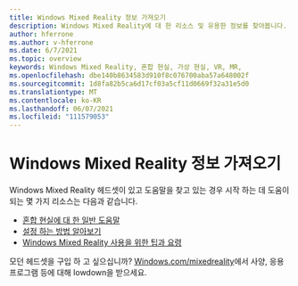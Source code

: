 ```yaml
---
title: Windows Mixed Reality 정보 가져오기
description: Windows Mixed Reality에 대 한 리소스 및 유용한 정보를 찾아봅니다.
author: hferrone
ms.author: v-hferrone
ms.date: 6/7/2021
ms.topic: overview
keywords: Windows Mixed Reality, 혼합 현실, 가상 현실, VR, MR,
ms.openlocfilehash: dbe140b8634583d910f8c076700aba57a648002f
ms.sourcegitcommit: 1d8fa82b5ca6d17cf03a5cf11d0669f32a31e5d0
ms.translationtype: MT
ms.contentlocale: ko-KR
ms.lasthandoff: 06/07/2021
ms.locfileid: "111579053"
---
```

# <a name="get-info-about-windows-mixed-reality"></a>Windows Mixed Reality 정보 가져오기

Windows Mixed Reality 헤드셋이 있고 도움말을 찾고 있는 경우 시작 하는 데 도움이 되는 몇 가지 리소스는 다음과 같습니다.

* [혼합 현실에 대 한 일반 도움말](index.yml)
* [설정 하는 방법 알아보기](set-up-windows-mixed-reality.md)
* [Windows Mixed Reality 사용을 위한 팁과 요령](https://support.microsoft.com/tips/home)

모던 헤드셋을 구입 하 고 싶으십니까? [Windows.com/mixedreality](https://www.microsoft.com/mixed-reality/windows-mixed-reality?rtc=1)에서 사양, 응용 프로그램 등에 대해 lowdown을 받으세요.